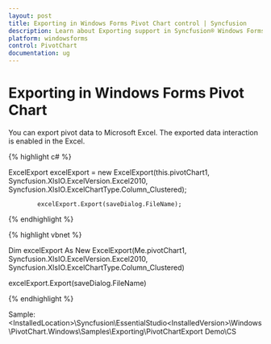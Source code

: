 ```yaml
---
layout: post
title: Exporting in Windows Forms Pivot Chart control | Syncfusion
description: Learn about Exporting support in Syncfusion® Windows Forms Pivot Chart control, its elements and more details.
platform: windowsforms
control: PivotChart
documentation: ug
---
```


# Exporting in Windows Forms Pivot Chart

You can export pivot data to Microsoft Excel. The exported data interaction is enabled in the Excel.

{% highlight c# %}

ExcelExport excelExport = new ExcelExport(this.pivotChart1, Syncfusion.XlsIO.ExcelVersion.Excel2010, Syncfusion.XlsIO.ExcelChartType.Column_Clustered);

            excelExport.Export(saveDialog.FileName);

{% endhighlight %}

{% highlight vbnet %}

Dim excelExport As New ExcelExport(Me.pivotChart1, Syncfusion.XlsIO.ExcelVersion.Excel2010, Syncfusion.XlsIO.ExcelChartType.Column_Clustered)

excelExport.Export(saveDialog.FileName)

{% endhighlight %}

Sample: &lt;InstalledLocation&gt;\Syncfusion\EssentialStudio\<InstalledVersion>\Windows\PivotChart.Windows\Samples\Exporting\PivotChartExport Demo\CS

